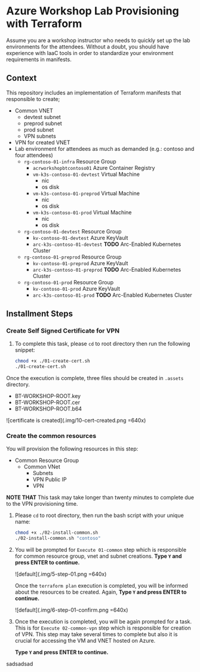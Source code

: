 # Azure Workshop Lab Provisioning with Terraform

Assume you are a workshop instructor who needs to quickly set up the lab environments for the attendees. Without a doubt, you should have experience with IaaC tools in order to standardize your environment requirements in manifests.

## Context

This repository includes an implementation of Terraform manifests that responsible to create;

- Common VNET
  - devtest subnet
  - preprod subnet
  - prod subnet
  - VPN subnets
- VPN for created VNET
- Lab environment for attendees as much as demanded (e.g.: contoso and four attendees)
  - `rg-contoso-01-infra` Resource Group 
    - `acrworkshopbtcontoso01` Azure Container Registry
    - `vm-k3s-contoso-01-devtest` Virtual Machine
      - nic
      - os disk
    - `vm-k3s-contoso-01-preprod` Virtual Machine
      - nic
      - os disk
    - `vm-k3s-contoso-01-prod` Virtual Machine
      - nic
      - os disk
  - `rg-contoso-01-devtest` Resource Group
    - `kv-contoso-01-devtest` Azure KeyVault
    - `arc-k3s-contoso-01-devtest` **TODO** Arc-Enabled Kubernetes Cluster
  - `rg-contoso-01-preprod` Resource Group
    - `kv-contoso-01-preprod` Azure KeyVault
    - `arc-k3s-contoso-01-preprod` **TODO** Arc-Enabled Kubernetes Cluster
  - `rg-contoso-01-prod` Resource Group
    - `kv-contoso-01-prod` Azure KeyVault
    - `arc-k3s-contoso-01-prod` **TODO** Arc-Enabled Kubernetes Cluster

## Installment Steps

### Create Self Signed Certificate for VPN

1. To complete this task, please `cd` to root directory then run the following snippet:
    ```bash
    chmod +x ./01-create-cert.sh
    ./01-create-cert.sh
    ```

Once the execution is complete, three files should be created in `.assets` directory.
- BT-WORKSHOP-ROOT.key
- BT-WORKSHOP-ROOT.cer
- BT-WORKSHOP-ROOT.b64

![certificate is created](.img/10-cert-created.png =640x)

### Create the common resources
You will provision the following resources in this step:
- Common Resource Group
  - Common VNet
    - Subnets
    - VPN Public IP
    - VPN

**NOTE THAT** This task may take longer than twenty minutes to complete due to the VPN provisioning time.

1. Please `cd` to root directory, then run the bash script with your unique name:
    ```bash
    chmod +x ./02-install-common.sh
    ./02-install-common.sh "contoso"
    ```

2. You will be prompted for `Execute 01-common` step which is responsible for common resource group, vnet and subnet creations.
   **Type `Y` and press ENTER to continue.**

   ![default](.img/5-step-01.png =640x)

   Once the `terraform plan` execution is completed, you will be informed about the resources to be created.
   Again, **Type `Y` and press ENTER to continue.**

   ![default](.img/6-step-01-confirm.png =640x)



3. Once the execution is completed, you will be again prompted for a task. This is for `Execute 02-common-vpn` step which is responsible for creation of VPN. This step may take several times to complete but also it is crucial for accessing the VM and VNET hosted on Azure.

   **Type `Y` and press ENTER to continue.**

sadsadsad
